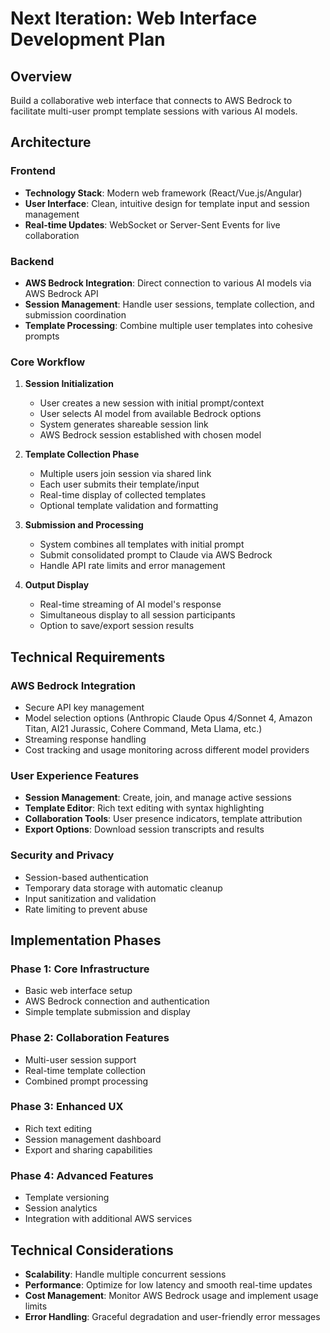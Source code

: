 # Next Iteration: Web Interface Development Plan

## Overview
Build a collaborative web interface that connects to AWS Bedrock to facilitate multi-user prompt template sessions with various AI models.

## Architecture

### Frontend
- **Technology Stack**: Modern web framework (React/Vue.js/Angular)
- **User Interface**: Clean, intuitive design for template input and session management
- **Real-time Updates**: WebSocket or Server-Sent Events for live collaboration

### Backend
- **AWS Bedrock Integration**: Direct connection to various AI models via AWS Bedrock API
- **Session Management**: Handle user sessions, template collection, and submission coordination
- **Template Processing**: Combine multiple user templates into cohesive prompts

### Core Workflow

1. **Session Initialization**
   - User creates a new session with initial prompt/context
   - User selects AI model from available Bedrock options
   - System generates shareable session link
   - AWS Bedrock session established with chosen model

2. **Template Collection Phase**
   - Multiple users join session via shared link
   - Each user submits their template/input
   - Real-time display of collected templates
   - Optional template validation and formatting

3. **Submission and Processing**
   - System combines all templates with initial prompt
   - Submit consolidated prompt to Claude via AWS Bedrock
   - Handle API rate limits and error management

4. **Output Display**
   - Real-time streaming of AI model's response
   - Simultaneous display to all session participants
   - Option to save/export session results

## Technical Requirements

### AWS Bedrock Integration
- Secure API key management
- Model selection options (Anthropic Claude Opus 4/Sonnet 4, Amazon Titan, AI21 Jurassic, Cohere Command, Meta Llama, etc.)
- Streaming response handling
- Cost tracking and usage monitoring across different model providers

### User Experience Features
- **Session Management**: Create, join, and manage active sessions
- **Template Editor**: Rich text editing with syntax highlighting
- **Collaboration Tools**: User presence indicators, template attribution
- **Export Options**: Download session transcripts and results

### Security and Privacy
- Session-based authentication
- Temporary data storage with automatic cleanup
- Input sanitization and validation
- Rate limiting to prevent abuse

## Implementation Phases

### Phase 1: Core Infrastructure
- Basic web interface setup
- AWS Bedrock connection and authentication
- Simple template submission and display

### Phase 2: Collaboration Features
- Multi-user session support
- Real-time template collection
- Combined prompt processing

### Phase 3: Enhanced UX
- Rich text editing
- Session management dashboard
- Export and sharing capabilities

### Phase 4: Advanced Features
- Template versioning
- Session analytics
- Integration with additional AWS services

## Technical Considerations
- **Scalability**: Handle multiple concurrent sessions
- **Performance**: Optimize for low latency and smooth real-time updates
- **Cost Management**: Monitor AWS Bedrock usage and implement usage limits
- **Error Handling**: Graceful degradation and user-friendly error messages